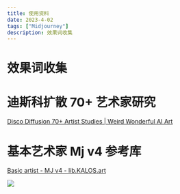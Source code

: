 ```yaml
---
title: 使用资料
date: 2023-4-02
tags: ["Midjourney"]
description: 效果词收集
---
```


# 效果词收集

# 迪斯科扩散 70+ 艺术家研究

[Disco Diffusion 70+ Artist Studies | Weird Wonderful AI Art](https://weirdwonderfulai.art/resources/disco-diffusion-70-plus-artist-studies/)

# 基本艺术家 Mj v4 参考库

[Basic artist - MJ v4 - lib.KALOS.art](https://lib.kalos.art/topic?model=1&topic=0)

![](/Hzkpbom7PopTeEx90ELcfeiyngc.png)
